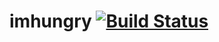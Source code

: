 # imhungry [![Build Status](https://travis-ci.com/Charlew/imhungry.svg?token=6kpJ2wz5D1Scu5xsJxmH&branch=master)](https://travis-ci.com/Charlew/imhungry)
